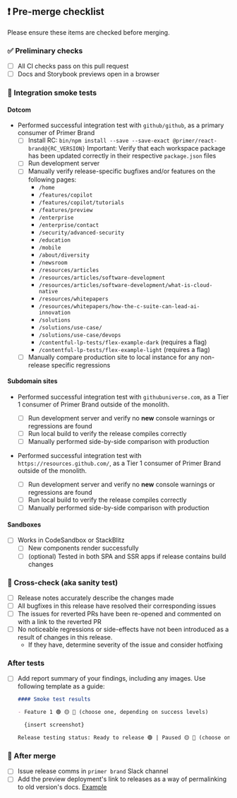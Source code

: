 ## ❗ Pre-merge checklist

Please ensure these items are checked before merging.

### ✅ Preliminary checks

- [ ] All CI checks pass on this pull request
- [ ] Docs and Storybook previews open in a browser

### 🔌 Integration smoke tests

#### Dotcom

- Performed successful integration test with `github/github`, as a primary consumer of Primer Brand
  - [ ] Install RC: `bin/npm install --save --save-exact @primer/react-brand@{RC_VERSION}`
        Important: Verify that each workspace package has been updated correctly in their respective `package.json` files
  - [ ] Run development server
  - [ ] Manually verify release-specific bugfixes and/or features on the following pages:
    - `/home`
    - `/features/copilot`
    - `/features/copilot/tutorials`
    - `/features/preview`
    - `/enterprise`
    - `/enterprise/contact`
    - `/security/advanced-security`
    - `/education`
    - `/mobile`
    - `/about/diversity`
    - `/newsroom`
    - `/resources/articles`
    - `/resources/articles/software-development`
    - `/resources/articles/software-development/what-is-cloud-native`
    - `/resources/whitepapers`
    - `/resources/whitepapers/how-the-c-suite-can-lead-ai-innovation`
    - `/solutions`
    - `/solutions/use-case/`
    - `/solutions/use-case/devops`
    - `/contentful-lp-tests/flex-example-dark` (requires a flag)
    - `/contentful-lp-tests/flex-example-light` (requires a flag)
  - [ ] Manually compare production site to local instance for any non-release specific regressions

#### Subdomain sites

- Performed successful integration test with `githubuniverse.com`, as a Tier 1 consumer of Primer Brand outside of the monolith.

  - [ ] Run development server and verify no **new** console warnings or regressions are found
  - [ ] Run local build to verify the release compiles correctly
  - [ ] Manually performed side-by-side comparison with production

- Performed successful integration test with `https://resources.github.com/`, as a Tier 1 consumer of Primer Brand outside of the monolith.
  - [ ] Run development server and verify no **new** console warnings or regressions are found
  - [ ] Run local build to verify the release compiles correctly
  - [ ] Manually performed side-by-side comparison with production

#### Sandboxes

- [ ] Works in CodeSandbox or StackBlitz
  - [ ] New components render successfully
  - [ ] (optional) Tested in both SPA and SSR apps if release contains build changes

### 🤔 Cross-check (aka sanity test)

- [ ] Release notes accurately describe the changes made
- [ ] All bugfixes in this release have resolved their corresponding issues
- [ ] The issues for reverted PRs have been re-opened and commented on with a link to the reverted PR
- [ ] No noticeable regressions or side-effects have not been introduced as a result of changes in this release.
  - If they have, determine severity of the issue and consider hotfixing

### After tests

- [ ] Add report summary of your findings, including any images. Use following template as a guide:

  ```markdown
  #### Smoke test results

  - Feature 1 🟢 🟡 🔴 (choose one, depending on success levels)

    {insert screenshot}

  Release testing status: Ready to release 🟢 | Paused 🟡 🔴 (choose one and provide reason)
  ```

### 🚢 After merge

- [ ] Issue release comms in `primer brand` Slack channel
- [ ] Add the preview deployment's link to releases as a way of permalinking to old version's docs. [Example](https://github.com/primer/brand/releases/tag/%40primer%2Freact-brand%400.34.3)
